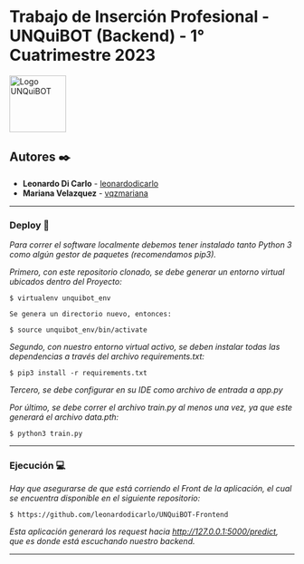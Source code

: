 # Trabajo de Inserción Profesional - UNQuiBOT (Backend) - 1° Cuatrimestre 2023

<img width="100" alt="Logo UNQuiBOT" src="https://user-images.githubusercontent.com/33500215/227559578-94249582-061f-4523-ad1c-a90873906388.png">

## Autores ✒️

* **Leonardo Di Carlo** - [leonardodicarlo](https://github.com/leonardodicarlo)
* **Mariana Velazquez** - [vqzmariana](https://github.com/vqzmariana)

***

### Deploy 🔧

_Para correr el software localmente debemos tener instalado tanto Python 3 como algún gestor de paquetes (recomendamos pip3)._

_Primero, con este repositorio clonado, se debe generar un entorno virtual ubicados dentro del Proyecto:_

	$ virtualenv unquibot_env
	
	Se genera un directorio nuevo, entonces:

	$ source unquibot_env/bin/activate

	
_Segundo, con nuestro entorno virtual activo, se deben instalar todas las dependencias a través del archivo requirements.txt:_


	$ pip3 install -r requirements.txt
	
	
_Tercero, se debe configurar en su IDE como archivo de entrada a app.py_
	
	
_Por último, se debe correr el archivo *train.py* al menos una vez, ya que este generará el archivo *data.pth*:_

	$ python3 train.py

***

### Ejecución 💻

	
_Hay que asegurarse de que está corriendo el Front de la aplicación, el cual se encuentra disponible en el siguiente repositorio:_
	
	$ https://github.com/leonardodicarlo/UNQuiBOT-Frontend

_Esta aplicación generará los request hacia http://127.0.0.1:5000/predict, que es donde está escuchando nuestro backend._

***
